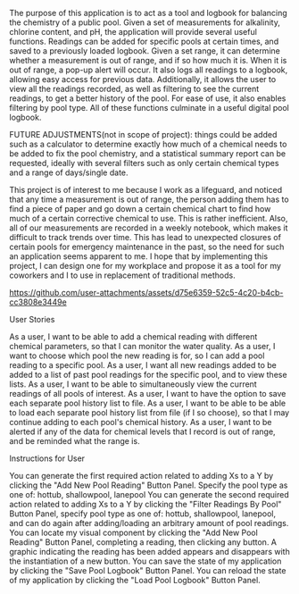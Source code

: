 The purpose of this application is to act as a tool and logbook for balancing the chemistry of a public pool. Given a set of measurements for alkalinity, chlorine content, and pH, the application will provide several useful functions. Readings can be added for specific pools at certain times, and saved to a previously loaded logbook. Given a set range, it can determine whether a measurement is out of range, and if so how much it is. When it is out of range, a pop-up alert will occur. It also logs all readings to a logbook, allowing easy access for previous data. Additionally, it allows the user to view all the readings recorded, as well as filtering to see the current readings, to get a better history of the pool. For ease of use, it also enables filtering by pool type. All of these functions culminate in a useful digital pool logbook.

FUTURE ADJUSTMENTS(not in scope of project): things could be added such as a calculator to determine exactly how much of a chemical needs to be added to fix the pool chemistry, and a statistical summary report can be requested, ideally with several filters such as only certain chemical types and a range of days/single date.

This project is of interest to me because I work as a lifeguard, and noticed that any time a measurement is out of range, the person adding them has to find a piece of paper and go down a certain chemical chart to find how much of a certain corrective chemical to use. This is rather inefficient. Also, all of our measurements are recorded in a weekly notebook, which makes it difficult to track trends over time. This has lead to unexpected closures of certain pools for emergency maintenance in the past, so the need for such an application seems apparent to me. I hope that by implementing this project, I can design one for my workplace and propose it as a tool for my coworkers and I to use in replacement of traditional methods.






https://github.com/user-attachments/assets/d75e6359-52c5-4c20-b4cb-cc3808e3449e






User Stories


As a user, I want to be able to add a chemical reading with different chemical parameters, so that I can monitor the water quality.
As a user, I want to choose which pool the new reading is for, so I can add a pool reading to a specific pool.
As a user, I want all new readings added to be added to a list of past pool readings for the specific pool, and to view these lists.
As a user, I want to be able to simultaneously view the current readings of all pools of interest.
As a user, I want to have the option to save each separate pool history list to file.
As a user, I want to be able to be able to load each separate pool history list from file (if I so choose), so that I may continue adding to each pool's chemical history.
As a user, I want to be alerted if any of the data for chemical levels that I record is out of range, and be reminded what the range is.


Instructions for User


You can generate the first required action related to adding Xs to a Y by clicking the "Add New Pool Reading" Button Panel. Specify the pool type as one of: hottub, shallowpool, lanepool
You can generate the second required action related to adding Xs to a Y by clicking the "Filter Readings By Pool" Button Panel, specify pool type as one of: hottub, shallowpool, lanepool, and can do again after adding/loading an arbitrary amount of pool readings.
You can locate my visual component by clicking the "Add New Pool Reading" Button Panel, completing a reading, then clicking any button. A graphic indicating the reading has been added appears and disappears with the instantiation of a new button.
You can save the state of my application by clicking the "Save Pool Logbook" Button Panel.
You can reload the state of my application by clicking the "Load Pool Logbook" Button Panel.
